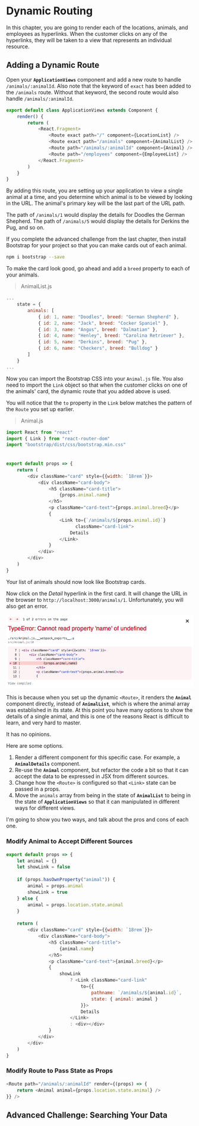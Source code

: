 # Dynamic Routing

In this chapter, you are going to render each of the locations, animals, and employees as hyperlinks. When the customer clicks on any of the hyperlinks, they will be taken to a view that represents an individual resource.

## Adding a Dynamic Route

Open your **`ApplicationViews`** component and add a new route to handle `/animals/:animalId`. Also note that the keyword of `exact` has been added to the `/animals` route. Without that keyword, the second route would also handle `/animals/:animalId`.

```js
export default class ApplicationViews extends Component {
    render() {
        return (
            <React.Fragment>
                <Route exact path="/" component={LocationList} />
                <Route exact path="/animals" component={AnimalList} />
                <Route path="/animals/:animalId" component={Animal} />
                <Route path="/employees" component={EmployeeList} />
            </React.Fragment>
        )
    }
}
```

By adding this route, you are setting up your application to view a single animal at a time, and you determine which animal is to be viewed by looking in the URL. The animal's primary key will be the last part of the URL path.

The path of `/animals/1` would display the details for Doodles the German Shepherd. The path of `/animals/5` would display the details for Derkins the Pug, and so on.

If you complete the advanced challenge from the last chapter, then install Bootstrap for your project so that you can make cards out of each animal.

```sh
npm i bootstrap --save
```

To make the card look good, go ahead and add a `breed` property to each of your animals.

> AnimalList.js

```js
...
    state = {
        animals: [
            { id: 1, name: "Doodles", breed: "German Shepherd" },
            { id: 2, name: "Jack", breed: "Cocker Spaniel" },
            { id: 3, name: "Angus", breed: "Dalmatian" },
            { id: 4, name: "Henley", breed: "Carolina Retriever" },
            { id: 5, name: "Derkins", breed: "Pug" },
            { id: 6, name: "Checkers", breed: "Bulldog" }
        ]
    }
...
```

Now you can import the Bootstrap CSS into your `Animal.js` file. You also need to import the `Link` object so that when the customer clicks on one of the animals' card, the dynamic route that you added above is used.

You will notice that the `to` property in the `Link` below matches the pattern of the `Route` you set up earlier.

> Animal.js

```js
import React from "react"
import { Link } from "react-router-dom"
import "bootstrap/dist/css/bootstrap.min.css"


export default props => {
    return (
        <div className="card" style={{width: `18rem`}}>
            <div className="card-body">
                <h5 className="card-title">
                    {props.animal.name}
                </h5>
                <p className="card-text">{props.animal.breed}</p>
                {
                    <Link to={`/animals/${props.animal.id}`}
                          className="card-link">
                        Details
                    </Link>
                }
            </div>
        </div>
    )
}
```

Your list of animals should now look like Bootstrap cards.

Now click on the _Detail_ hyperlink in the first card. It will change the URL in the browser to `http://localhost:3000/animals/1`. Unfortunately, you will also get an error.

![props error](./images/props-error.png)

This is because when you set up the dynamic `<Route>`, it renders the **`Animal`** component directly, instead of **`AnimalList`**, which is where the animal array was established in its state. At this point you have many options to show the details of a single animal, and this is one of the reasons React is difficult to learn, and very hard to master.

It has no opinions.

Here are some options.

1. Render a different component for this specific case. For example, a **`AnimalDetails`** component.
1. Re-use the **`Animal`** component, but refactor the code a bit so that it can accept the data to be expressed in JSX from different sources.
1. Change how the `<Route>` is configured so that `<Link>` state can be passed in a props.
1. Move the `animals` array from being in the state of **`AnimalList`** to being in the state of **`ApplicationViews`** so that it can manipulated in different ways for different views.

I'm going to show you two ways, and talk about the pros and cons of each one.

### Modify Animal to Accept Different Sources

```js
export default props => {
    let animal = {}
    let showLink = false

    if (props.hasOwnProperty("animal")) {
        animal = props.animal
        showLink = true
    } else {
        animal = props.location.state.animal
    }

    return (
        <div className="card" style={{width: `18rem`}}>
            <div className="card-body">
                <h5 className="card-title">
                    {animal.name}
                </h5>
                <p className="card-text">{animal.breed}</p>
                {
                    showLink
                        ? <Link className="card-link"
                            to={{
                                pathname: `/animals/${animal.id}`,
                                state: { animal: animal }
                            }}>
                            Details
                        </Link>
                        : <div></div>
                }
            </div>
        </div>
    )
}
```

### Modify Route to Pass State as Props

```js
<Route path="/animals/:animalId" render={(props) => {
    return <Animal animal={props.location.state.animal} />
}} />
```


## Advanced Challenge: Searching Your Data
